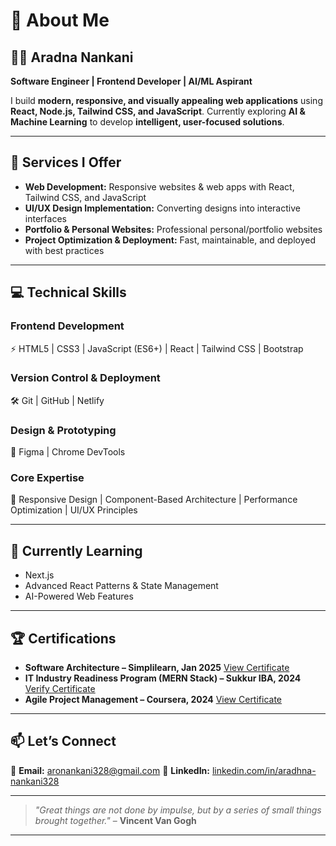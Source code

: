   

# 👤 About Me

## 👩‍💻 Aradna Nankani

**Software Engineer | Frontend Developer | AI/ML Aspirant**

I build **modern, responsive, and visually appealing web applications** using **React, Node.js, Tailwind CSS, and JavaScript**. Currently exploring **AI & Machine Learning** to develop **intelligent, user-focused solutions**.

---

## 🚀 Services I Offer

* **Web Development:** Responsive websites & web apps with React, Tailwind CSS, and JavaScript
* **UI/UX Design Implementation:** Converting designs into interactive interfaces
* **Portfolio & Personal Websites:** Professional personal/portfolio websites
* **Project Optimization & Deployment:** Fast, maintainable, and deployed with best practices

---

## 💻 Technical Skills

### **Frontend Development**

⚡ HTML5 | CSS3 | JavaScript (ES6+) | React | Tailwind CSS | Bootstrap

### **Version Control & Deployment**

🛠 Git | GitHub | Netlify

### **Design & Prototyping**

🎨 Figma | Chrome DevTools

### **Core Expertise**

🚀 Responsive Design | Component-Based Architecture | Performance Optimization | UI/UX Principles

---

## 🌱 Currently Learning

* Next.js
* Advanced React Patterns & State Management
* AI-Powered Web Features

---

## 🏆 Certifications

* **Software Architecture – Simplilearn, Jan 2025**
  [View Certificate](https://www.simplilearn.com/software-architecture-fundamentals-skillup)
* **IT Industry Readiness Program (MERN Stack) – Sukkur IBA, 2024**
  [Verify Certificate](https://verifybootcamp.netlify.app/certificate/4510249262968)
* **Agile Project Management – Coursera, 2024**
  [View Certificate](https://www.coursera.org/learn/agile-project-management/home/module/1)

---

## 📫 Let’s Connect

📧 **Email:** [aronankani328@gmail.com](mailto:aronankani328@gmail.com)
💼 **LinkedIn:** [linkedin.com/in/aradhna-nankani328](https://linkedin.com/in/aradhna-nankani328)

---


> *"Great things are not done by impulse, but by a series of small things brought together."*
> – **Vincent Van Gogh**

---





